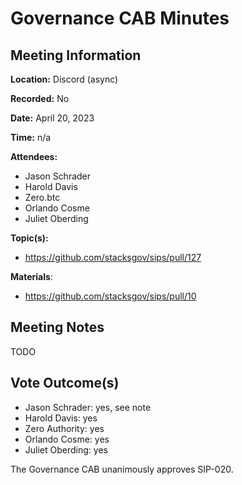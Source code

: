 # Governance CAB Minutes

## Meeting Information

**Location:** Discord (async)

**Recorded:** No

**Date:** April 20, 2023

**Time:** n/a

**Attendees:**

- Jason Schrader
- Harold Davis
- Zero.btc
- Orlando Cosme
- Juliet Oberding

**Topic(s):**

- https://github.com/stacksgov/sips/pull/127

**Materials**:

- https://github.com/stacksgov/sips/pull/10

## Meeting Notes

TODO

## Vote Outcome(s)

- Jason Schrader: yes, see note
- Harold Davis: yes
- Zero Authority: yes
- Orlando Cosme: yes
- Juliet Oberding: yes

The Governance CAB unanimously approves SIP-020.
